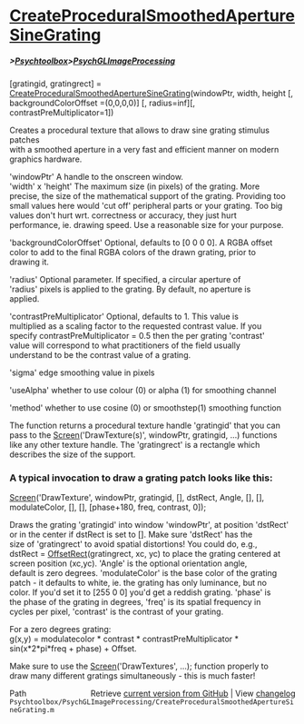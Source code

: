 # [CreateProceduralSmoothedApertureSineGrating](CreateProceduralSmoothedApertureSineGrating)
##### >[Psychtoolbox](Psychtoolbox)>[PsychGLImageProcessing](PsychGLImageProcessing)

[gratingid, gratingrect] = [CreateProceduralSmoothedApertureSineGrating](CreateProceduralSmoothedApertureSineGrating)(windowPtr, width, height [, backgroundColorOffset =(0,0,0,0)] [, radius=inf][, contrastPreMultiplicator=1])  
  
Creates a procedural texture that allows to draw sine grating stimulus patches  
with a smoothed aperture in a very fast and efficient manner on modern   
graphics hardware.  
  
'windowPtr' A handle to the onscreen window.  
'width' x 'height' The maximum size (in pixels) of the grating. More  
precise, the size of the mathematical support of the grating. Providing too  
small values here would 'cut off' peripheral parts or your grating. Too big  
values don't hurt wrt. correctness or accuracy, they just hurt  
performance, ie. drawing speed. Use a reasonable size for your purpose.  
  
'backgroundColorOffset' Optional, defaults to [0 0 0 0]. A RGBA offset  
color to add to the final RGBA colors of the drawn grating, prior to  
drawing it.  
  
'radius' Optional parameter. If specified, a circular aperture of  
'radius' pixels is applied to the grating. By default, no aperture is  
applied.  
  
'contrastPreMultiplicator' Optional, defaults to 1. This value is  
multiplied as a scaling factor to the requested contrast value. If you  
specify contrastPreMultiplicator = 0.5 then the per grating 'contrast'  
value will correspond to what practitioners of the field usually  
understand to be the contrast value of a grating.  
  
'sigma' edge smoothing value in pixels  
  
'useAlpha' whether to use colour (0) or alpha (1) for smoothing channel  
  
'method' whether to use cosine (0) or smoothstep(1) smoothing function  
  
The function returns a procedural texture handle 'gratingid' that you can  
pass to the [Screen](Screen)('DrawTexture(s)', windowPtr, gratingid, ...) functions  
like any other texture handle. The 'gratingrect' is a rectangle which  
describes the size of the support.  
  
### A typical invocation to draw a grating patch looks like this:  
  
[Screen](Screen)('DrawTexture', windowPtr, gratingid, [], dstRect, Angle, [], [],  
modulateColor, [], [], [phase+180, freq, contrast, 0]);  
  
Draws the grating 'gratingid' into window 'windowPtr', at position 'dstRect'  
or in the center if dstRect is set to []. Make sure 'dstRect' has the  
size of 'gratingrect' to avoid spatial distortions! You could do, e.g.,  
dstRect = [OffsetRect](OffsetRect)(gratingrect, xc, yc) to place the grating centered at  
screen position (xc,yc). 'Angle' is the optional orientation angle,  
default is zero degrees. 'modulateColor' is the base color of the grating  
patch - it defaults to white, ie. the grating has only luminance, but no  
color. If you'd set it to [255 0 0] you'd get a reddish grating. 'phase' is  
the phase of the grating in degrees, 'freq' is its spatial frequency in  
cycles per pixel, 'contrast' is the contrast of your grating.  
  
For a zero degrees grating:  
g(x,y) = modulatecolor \* contrast \* contrastPreMultiplicator \* sin(x\*2\*pi\*freq + phase) + Offset.  
  
Make sure to use the [Screen](Screen)('DrawTextures', ...); function properly to  
draw many different gratings simultaneously - this is much faster!  
  




<div class="code_header" style="text-align:right;">
  <span style="float:left;">Path&nbsp;&nbsp;</span> <span class="counter">Retrieve <a href=
  "https://raw.github.com/Psychtoolbox-3/Psychtoolbox-3/beta/Psychtoolbox/PsychGLImageProcessing/CreateProceduralSmoothedApertureSineGrating.m">current version from GitHub</a> | View <a href=
  "https://github.com/Psychtoolbox-3/Psychtoolbox-3/commits/beta/Psychtoolbox/PsychGLImageProcessing/CreateProceduralSmoothedApertureSineGrating.m">changelog</a></span>
</div>
<div class="code">
  <code>Psychtoolbox/PsychGLImageProcessing/CreateProceduralSmoothedApertureSineGrating.m</code>
</div>

